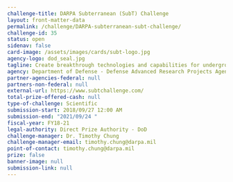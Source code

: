 ```yaml
---
challenge-title: DARPA Subterranean (SubT) Challenge
layout: front-matter-data
permalink: /challenge/DARPA-subterranean-subt-challenge/
challenge-id: 35
status: open
sidenav: false
card-image: /assets/images/cards/subt-logo.jpg
agency-logo: dod_seal.jpg
tagline: Create breakthrough technologies and capabilities for underground operations.
agency: Department of Defense - Defense Advanced Research Projects Agency
partner-agencies-federal: null
partners-non-federal: null
external-url: https://www.subtchallenge.com/
total-prize-offered-cash: null
type-of-challenge: Scientific
submission-start: 2018/09/27 12:00 AM
submission-end: "2021/09/24 "
fiscal-year: FY18-21
legal-authority: Direct Prize Authority - DoD
challenge-manager: Dr. Timothy Chung
challenge-manager-email: timothy.chung@darpa.mil
point-of-contact: timothy.chung@darpa.mil
prize: false
banner-image: null
submission-link: null
---
```


